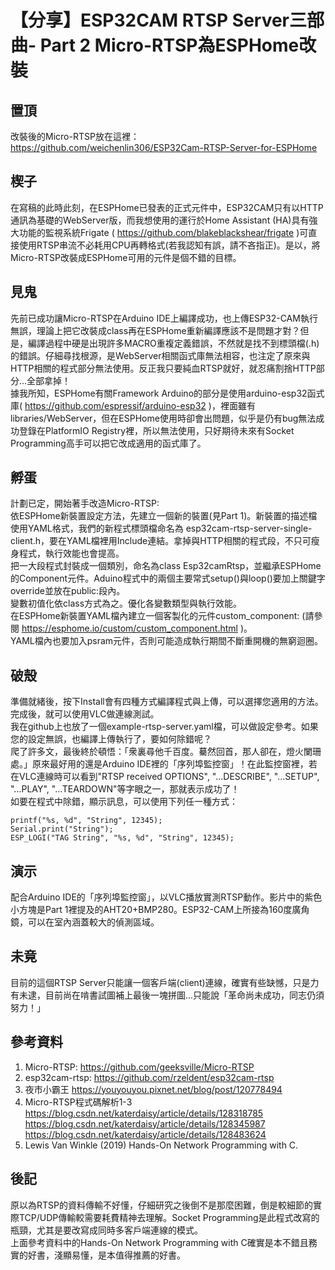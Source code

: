 # 【分享】ESP32CAM RTSP Server三部曲- Part 2 Micro-RTSP為ESPHome改裝

## 置頂

改裝後的Micro-RTSP放在這裡：<https://github.com/weichenlin306/ESP32Cam-RTSP-Server-for-ESPHome>

## 楔子

在寫稿的此時此刻，在ESPHome已發表的正式元件中，ESP32CAM只有以HTTP通訊為基礎的WebServer版，而我想使用的運行於Home Assistant (HA)具有強大功能的監視系統Frigate ( <https://github.com/blakeblackshear/frigate> )可直接使用RTSP串流不必耗用CPU再轉格式(若我認知有誤，請不吝指正)。是以，將Micro-RTSP改裝成ESPHome可用的元件是個不錯的目標。

## 見鬼

先前已成功讓Micro-RTSP在Arduino IDE上編譯成功，也上傳ESP32-CAM執行無誤，理論上把它改裝成class再在ESPHome重新編譯應該不是問題才對？但是，編譯過程中硬是出現許多MACRO重複定義錯誤，不然就是找不到標頭檔(.h)的錯誤。仔細尋找根源，是WebServer相關函式庫無法相容，也注定了原來與HTTP相關的程式部分無法使用。反正我只要純血RTSP就好，就忍痛割捨HTTP部分...全部拿掉！  
據我所知，ESPHome有關Framework Arduino的部分是使用arduino-esp32函式庫( <https://github.com/espressif/arduino-esp32> )，裡面雖有libraries/WebServer，但在ESPHome使用時卻會出問題，似乎是仍有bug無法成功登錄在PlatformIO Registry裡，所以無法使用，只好期待未來有Socket Programming高手可以把它改成適用的函式庫了。

## 孵蛋

計劃已定，開始著手改造Micro-RTSP:  
依ESPHome新裝置設定方法，先建立一個新的裝置(見Part 1)。新裝置的描述檔使用YAML格式，我們的新程式標頭檔命名為 esp32cam-rtsp-server-single-client.h，要在YAML檔裡用Include連結。拿掉與HTTP相關的程式段，不只可瘦身程式，執行效能也會提高。  
把一大段程式封裝成一個類別，命名為class Esp32camRtsp，並繼承ESPHome的Component元件。Aduino程式中的兩個主要常式setup()與loop()要加上關鍵字override並放在public:段內。  
變數初值化依class方式為之。優化各變數類型與執行效能。  
在ESPHome新裝置YAML檔內建立一個客製化的元件custom_component: (請參閱 <https://esphome.io/custom/custom_component.html> )。  
YAML檔內也要加入psram元件，否則可能造成執行期間不斷重開機的無窮迴圈。

## 破殼

準備就緒後，按下Install會有四種方式編譯程式與上傳，可以選擇您適用的方法。完成後，就可以使用VLC做連線測試。  
我在github上也放了一個example-rtsp-server.yaml檔，可以做設定參考。如果您的設定無誤，也編譯上傳執行了，要如何除錯呢？  
爬了許多文，最後終於頓悟：「衆裏尋他千百度。驀然回首，那人卻在，燈火闌珊處。」原來最好用的還是Arduino IDE裡的「序列埠監控窗」！在此監控窗裡，若在VLC連線時可以看到"RTSP received OPTIONS", "...DESCRIBE", "...SETUP", "...PLAY", "...TEARDOWN"等字眼之一，那就表示成功了！  
如要在程式中除錯，顯示訊息，可以使用下列任一種方式：

    printf("%s, %d", "String", 12345);
    Serial.print("String");
    ESP_LOGI("TAG String", "%s, %d", "String", 12345);

## 演示

配合Arduino IDE的「序列埠監控窗」，以VLC播放實測RTSP動作。影片中的紫色小方塊是Part 1裡提及的AHT20+BMP280。ESP32-CAM上所接為160度廣角鏡，可以在室內涵蓋較大的偵測區域。

## 未竟

目前的這個RTSP Server只能讓一個客戶端(client)連線，確實有些缺憾，只是力有未逮，目前尚在啃書試圖補上最後一塊拼圖...只能說「革命尚未成功，同志仍須努力！」

## 參考資料

1. Micro-RTSP: <https://github.com/geeksville/Micro-RTSP>
2. esp32cam-rtsp: <https://github.com/rzeldent/esp32cam-rtsp>
3. 夜巿小霸王 <https://youyouyou.pixnet.net/blog/post/120778494>
4. Micro-RTSP程式碼解析1-3  
    <https://blog.csdn.net/katerdaisy/article/details/128318785>  
    <https://blog.csdn.net/katerdaisy/article/details/128345987>  
    <https://blog.csdn.net/katerdaisy/article/details/128483624>
5. Lewis Van Winkle (2019) Hands-On Network Programming with C.

## 後記

原以為RTSP的資料傳輸不好懂，仔細研究之後倒不是那麼困難，倒是較細節的實際TCP/UDP傳輸較需要耗費精神去理解。Socket Programming是此程式改寫的瓶頸，尤其是要改寫成同時多客戶端連線的模式。  
上面參考資料中的Hands-On Network Programming with C確實是本不錯且務實的好書，淺顯易懂，是本值得推薦的好書。
